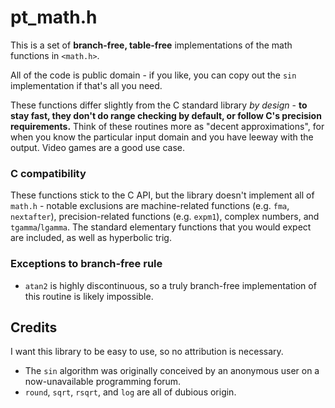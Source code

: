 # pt_math.h
This is a set of **branch-free, table-free** implementations of the math functions in `<math.h>`.

All of the code is public domain - if you like, you can copy out the `sin` implementation if that's all you need.

These functions differ slightly from the C standard library *by design* - **to stay fast, they don't do range checking by default, or follow C's precision requirements.** Think of these routines more as "decent approximations", for when you know the particular input domain and you have leeway with the output. Video games are a good use case.

### C compatibility
These functions stick to the C API, but the library doesn't implement all of `math.h` - notable exclusions are machine-related functions (e.g. `fma`, `nextafter`), precision-related functions (e.g. `expm1`), complex numbers, and `tgamma`/`lgamma`. The standard elementary functions that you would expect are included, as well as hyperbolic trig.

### Exceptions to branch-free rule
- `atan2` is highly discontinuous, so a truly branch-free implementation of this routine is likely impossible.

## Credits
I want this library to be easy to use, so no attribution is necessary.
- The `sin` algorithm was originally conceived by an anonymous user on a now-unavailable programming forum.
- `round`, `sqrt`, `rsqrt`, and `log` are all of dubious origin.
